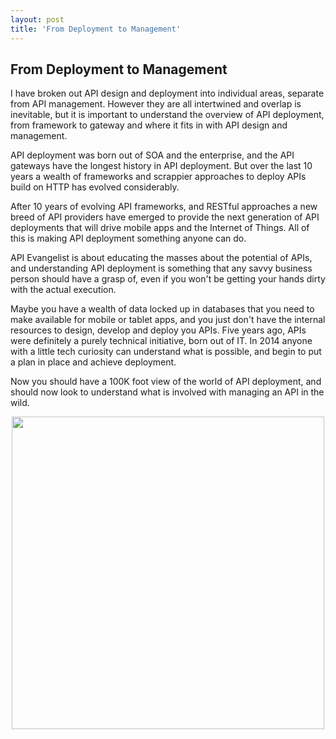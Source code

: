 ```yaml
---
layout: post
title: 'From Deployment to Management'
---
```

<h2>From Deployment to Management</h2>
<p>I have broken out API design and deployment into individual areas, separate from API management. However they are all intertwined and overlap is inevitable, but it is important to understand the overview of API deployment, from framework to gateway and where it fits in with API design and management.</p>
<p>API deployment was born out of SOA and the enterprise, and the API gateways have the longest history in API deployment. But over the last 10 years a wealth of frameworks and scrappier approaches to deploy APIs build on HTTP has evolved considerably. &nbsp;</p>
<p>After 10 years of evolving API frameworks, and RESTful approaches a new breed of API providers have emerged to provide the next generation of API deployments that will drive mobile apps and the Internet of Things. All of this is making API deployment something anyone can do.</p>
<p>API Evangelist is about educating the masses about the potential of APIs, and understanding API deployment is something that any savvy business person should have a grasp of, even if you won't be getting your hands dirty with the actual execution.</p>
<p>Maybe you have a wealth of data locked up in databases that you need to make available for mobile or tablet apps, and you just don't have the internal resources to design, develop and deploy you APIs. Five years ago, APIs were definitely a purely technical initiative, born out of IT. In 2014 anyone with a little tech curiosity can understand what is possible, and begin to put a plan in place and achieve deployment.</p>
<p>Now you should have a 100K foot view of the world of API deployment, and should now look to understand what is involved with managing an API in the wild.</p>
<p><img style="display: block; margin-left: auto; margin-right: auto;" src="https://s3.amazonaws.com/kinlane-productions/api-evangelist/services/api-deployment-to-api-management.png" alt="" width="500" /></p>